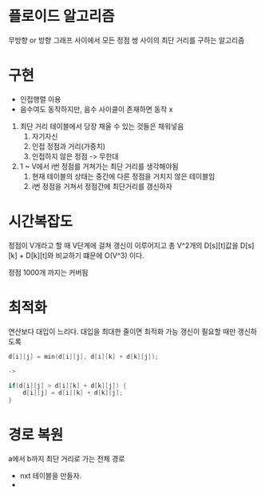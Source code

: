 # 플로이드 알고리즘

무방향 or 방향 그래프 사이에서
모든 정점 쌍 사이의 최단 거리를 구하는 알고리즘

# 구현

- 인접행렬 이용
- 음수여도 동작하지만, 음수 사이클이 존재하면 동작 x

1. 최단 거리 테이블에서 당장 채울 수 있는 것들은 채워넣음
   1. 자기자신
   2. 인접 정점과 거리(가중치)
   3. 인접하지 않은 정점 -> 무한대
2. 1 ~ V에서 i번 정점를 거쳐가는 최단 거리를 생각해야됨
   1. 현재 테이블의 상태는 중간에 다른 정점을 거치지 않은 테이블임
   2. i번 정점을 거쳐서 정점간에 최단거리를 갱신하자

# 시간복잡도

정점이 V개라고 할 때 V단계에 걸쳐 갱신이 이루어지고
총 V^2개의 D[s][t]값을 D[s][k] + D[k][t]와 비교하기 떄문에
O(V^3) 이다.

정점 1000개 까지는 커버됨

# 최적화

연산보다 대입이 느리다.
대입을 최대한 줄이면 최적화 가능
갱신이 필요할 때만 갱신하도록

```c++
d[i][j] = min(d[i][j], d[i][k] + d[k][j]);

->

if(d[i][j] > d[i][k] + d[k][j]) {
    d[i][j] = d[i][k] + d[k][j];
}
```

# 경로 복원

a에서 b까지 최단 거리로 가는 전체 경로

- nxt 테이블을 만들자.
-

